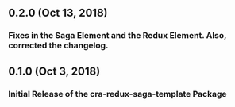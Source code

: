 ## 0.2.0 (Oct 13, 2018)

### Fixes in the Saga Element and the Redux Element. Also, corrected the changelog.

## 0.1.0 (Oct 3, 2018)

### Initial Release of the cra-redux-saga-template Package
